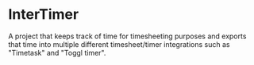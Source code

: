 # InterTimer
A project that keeps track of time for timesheeting purposes and exports that time into multiple different timesheet/timer integrations such as "Timetask" and "Toggl timer".
